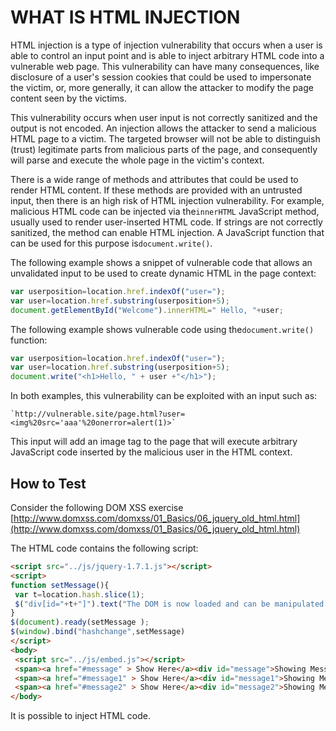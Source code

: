 ﻿# WHAT IS HTML INJECTION

HTML injection is a type of injection vulnerability that occurs when a user is able to control an input point and is able to inject arbitrary HTML code into a vulnerable web page. This vulnerability can have many consequences, like disclosure of a user's session cookies that could be used to impersonate the victim, or, more generally, it can allow the attacker to modify the page content seen by the victims.

This vulnerability occurs when user input is not correctly sanitized and the output is not encoded. An injection allows the attacker to send a malicious HTML page to a victim. The targeted browser will not be able to distinguish (trust) legitimate parts from malicious parts of the page, and consequently will parse and execute the whole page in the victim's context.

There is a wide range of methods and attributes that could be used to render HTML content. If these methods are provided with an untrusted input, then there is an high risk of HTML injection vulnerability. For example, malicious HTML code can be injected via the`innerHTML` JavaScript method, usually used to render user-inserted HTML code. If strings are not correctly sanitized, the method can enable HTML injection. A JavaScript function that can be used for this purpose is`document.write()`.

The following example shows a snippet of vulnerable code that allows an unvalidated input to be used to create dynamic HTML in the page context:

```js
var userposition=location.href.indexOf("user=");
var user=location.href.substring(userposition+5);
document.getElementById("Welcome").innerHTML=" Hello, "+user;
```

The following example shows vulnerable code using the`document.write()` function:

```js
var userposition=location.href.indexOf("user=");
var user=location.href.substring(userposition+5);
document.write("<h1>Hello, " + user +"</h1>");
```


In both examples, this vulnerability can be exploited with an input such as:

```ad-warning
`http://vulnerable.site/page.html?user=<img%20src='aaa'%20onerror=alert(1)>`
```

This input will add an image tag to the page that will execute arbitrary JavaScript code inserted by the malicious user in the HTML context.

## How to Test

Consider the following DOM XSS exercise [http://www.domxss.com/domxss/01_Basics/06_jquery_old_html.html](http://www.domxss.com/domxss/01_Basics/06_jquery_old_html.html)

The HTML code contains the following script:

```html
<script src="../js/jquery-1.7.1.js"></script>
<script>
function setMessage(){
 var t=location.hash.slice(1);
 $("div[id="+t+"]").text("The DOM is now loaded and can be manipulated.");
}
$(document).ready(setMessage );
$(window).bind("hashchange",setMessage)
</script>
<body>
 <script src="../js/embed.js"></script>
 <span><a href="#message" > Show Here</a><div id="message">Showing Message1</div></span>
 <span><a href="#message1" > Show Here</a><div id="message1">Showing Message2</div>
 <span><a href="#message2" > Show Here</a><div id="message2">Showing Message3</div>
</body>
```

It is possible to inject HTML code.
